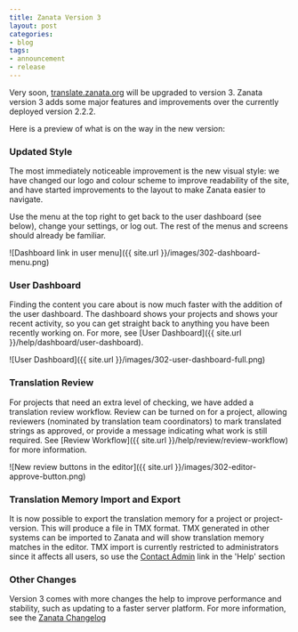 ```yaml
---
title: Zanata Version 3
layout: post
categories:
- blog
tags:
- announcement
- release
---
```


Very soon, [translate.zanata.org](http://translate.zanata.org) will be upgraded to version 3. Zanata version 3 adds some major features and improvements over the currently deployed version 2.2.2.

Here is a preview of what is on the way in the new version:


### Updated Style

The most immediately noticeable improvement is the new visual style: we have changed our logo and colour scheme to improve readability of the site, and have started improvements to the layout to make Zanata easier to navigate.

Use the menu at the top right to get back to the user dashboard (see below), change your settings, or log out. The rest of the menus and screens should already be familiar.

![Dashboard link in user menu]({{ site.url }}/images/302-dashboard-menu.png)


### User Dashboard

Finding the content you care about is now much faster with the addition of the user dashboard. The dashboard shows your projects and shows your recent activity, so you can get straight back to anything you have been recently working on. For more, see [User Dashboard]({{ site.url }}/help/dashboard/user-dashboard).

![User Dashboard]({{ site.url }}/images/302-user-dashboard-full.png)


### Translation Review

For projects that need an extra level of checking, we have added a translation review workflow. Review can be turned on for a project, allowing reviewers (nominated by translation team coordinators) to mark translated strings as approved, or provide a message indicating what work is still required. See [Review Workflow]({{ site.url }}/help/review/review-workflow) for more information.

![New review buttons in the editor]({{ site.url }}/images/302-editor-approve-button.png)


### Translation Memory Import and Export

It is now possible to export the translation memory for a project or project-version. This will produce a file in TMX format. TMX generated in other systems can be imported to Zanata and will show translation memory matches in the editor. TMX import is currently restricted to administrators since it affects all users, so use the [Contact Admin](https://translate.zanata.org/zanata/help/contact) link in the 'Help' section 


### Other Changes

Version 3 comes with more changes the help to improve performance and stability, such as updating to a faster server platform. For more information, see the [Zanata Changelog](https://raw.github.com/zanata/zanata-server/master/CHANGELOG.md)
